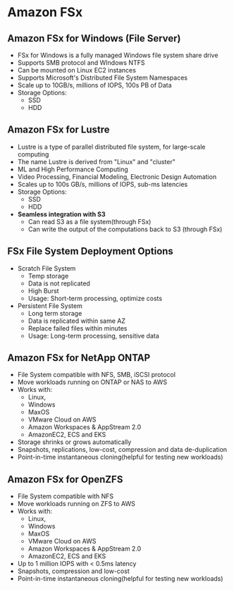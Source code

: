 # Amazon FSx
## Amazon FSx for Windows (File Server)
- FSx for Windows is a fully managed Windows file system share drive
- Supports SMB protocol and WIndows NTFS
- Can be mounted on Linux EC2 instances
- Supports Microsoft's Distributed File System Namespaces
- Scale up to 10GB/s, millions of IOPS, 100s PB of Data
- Storage Options:
	- SSD
	- HDD

## Amazon FSx for Lustre
- Lustre is a type of parallel distributed file system, for large-scale computing 
- The name Lustre is derived from "Linux" and "cluster"
- ML and High Performance Computing 
- Video Processing, Financial Modeling, Electronic Design Automation
- Scales up to 100s GB/s, millions of IOPS, sub-ms latencies
- Storage Options:
	- SSD
	- HDD
- **Seamless integration with S3**
	- Can read S3 as a file system(through FSx)
	- Can write the output of the computations back to S3 (through FSx)

## FSx File System Deployment Options
- Scratch File System
	- Temp storage
	- Data is not replicated
	- High Burst
	- Usage: Short-term processing, optimize costs
- Persistent File System
	- Long term storage
	- Data is replicated within same AZ
	- Replace failed files within minutes
	- Usage: Long-term processing, sensitive data

## Amazon FSx for NetApp ONTAP
- File System compatible with NFS, SMB, iSCSI protocol
- Move workloads running on ONTAP or NAS to AWS
- Works with:
	- Linux,
	- Windows
	- MaxOS
	- VMware Cloud on AWS
	- Amazon Workspaces & AppStream 2.0
	- AmazonEC2, ECS and EKS
- Storage shrinks or grows automatically
- Snapshots, replications, low-cost, compression and data de-duplication 
- Point-in-time instantaneous cloning(helpful for testing new workloads)

## Amazon FSx for OpenZFS
- File System compatible with NFS
- Move workloads running on ZFS to AWS
- Works with:
	- Linux,
	- Windows
	- MaxOS
	- VMware Cloud on AWS
	- Amazon Workspaces & AppStream 2.0
	- AmazonEC2, ECS and EKS
- Up to 1 million IOPS with < 0.5ms latency
- Snapshots, compression and low-cost
- Point-in-time instantaneous cloning(helpful for testing new workloads)
